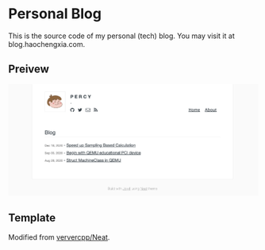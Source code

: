 # Personal Blog

This is the source code of my personal (tech) blog. You may visit it at blog.haochengxia.com.

## Preivew

![preview](./images/preview.png)

## Template

Modified from [ververcpp/Neat](https://github.com/ververcpp/Neat).

